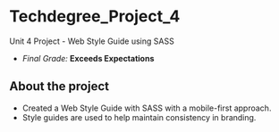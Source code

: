 # Techdegree_Project_4
 Unit 4 Project - Web Style Guide using SASS
- *Final Grade:* **Exceeds Expectations**

## About the project
- Created a Web Style Guide with SASS with a mobile-first approach.
- Style guides are used to help maintain consistency in branding.
